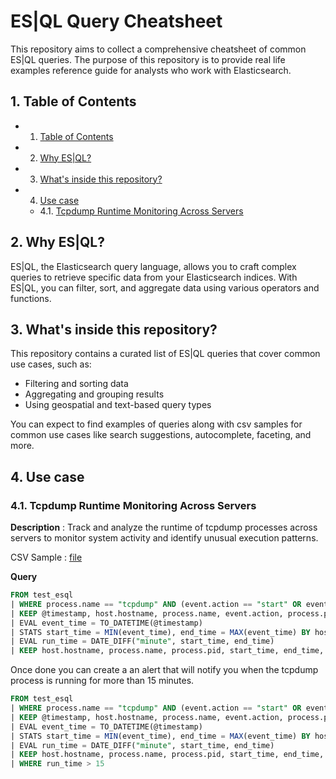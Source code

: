 # ES|QL Query Cheatsheet

This repository aims to collect a comprehensive cheatsheet of common ES|QL queries. The purpose of this repository is to provide real life examples reference guide for analysts who work with Elasticsearch.

##  1. <a name='TableofContents'></a>Table of Contents
<!-- vscode-markdown-toc -->
* 1. [Table of Contents](#TableofContents)
* 2. [Why ES|QL?](#WhyESQL)
* 3. [What's inside this repository?](#Whatsinsidethisrepository)
* 4. [Use case](#Usecase)
	* 4.1. [Tcpdump Runtime Monitoring Across Servers](#TcpdumpRuntimeMonitoringAcrossServers)

<!-- vscode-markdown-toc-config
	numbering=true
	autoSave=true
	/vscode-markdown-toc-config -->
<!-- /vscode-markdown-toc -->

##  2. <a name='WhyESQL'></a>Why ES|QL?

ES|QL, the Elasticsearch query language, allows you to craft complex queries to retrieve specific data from your Elasticsearch indices. With ES|QL, you can filter, sort, and aggregate data using various operators and functions.

##  3. <a name='Whatsinsidethisrepository'></a>What's inside this repository?

This repository contains a curated list of ES|QL queries that cover common use cases, such as:

* Filtering and sorting data
* Aggregating and grouping results
* Using geospatial and text-based query types

You can expect to find examples of queries along with csv samples for common use cases like search suggestions, autocomplete, faceting, and more.


##  4. <a name='Usecase'></a>Use case

###  4.1. <a name='TcpdumpRuntimeMonitoringAcrossServers'></a>Tcpdump Runtime Monitoring Across Servers

__Description__ : Track and analyze the runtime of tcpdump processes across servers to monitor system activity and identify unusual execution patterns.

CSV Sample : [file](./esql_tcpdump_runtime_logs.csv)

__Query__

```sql
FROM test_esql 
| WHERE process.name == "tcpdump" AND (event.action == "start" OR event.action == "end")
| KEEP @timestamp, host.hostname, process.name, event.action, process.pid
| EVAL event_time = TO_DATETIME(@timestamp)
| STATS start_time = MIN(event_time), end_time = MAX(event_time) BY host.hostname, process.name, process.pid
| EVAL run_time = DATE_DIFF("minute", start_time, end_time)
| KEEP host.hostname, process.name, process.pid, start_time, end_time, run_time
```

Once done you can create a an alert that will notify you when the tcpdump process is running for more than 15 minutes.

```sql
FROM test_esql 
| WHERE process.name == "tcpdump" AND (event.action == "start" OR event.action == "end")
| KEEP @timestamp, host.hostname, process.name, event.action, process.pid
| EVAL event_time = TO_DATETIME(@timestamp)
| STATS start_time = MIN(event_time), end_time = MAX(event_time) BY host.hostname, process.name, process.pid
| EVAL run_time = DATE_DIFF("minute", start_time, end_time)
| KEEP host.hostname, process.name, process.pid, start_time, end_time, run_time
| WHERE run_time > 15
```
